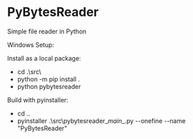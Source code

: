 # PyBytesReader
Simple file reader in Python

Windows Setup:

Install as a local package:
- cd .\src\
- python -m pip install .
- python pybytesreader

Build with pyinstaller:
- cd ..
- pyinstaller .\src\pybytesreader\__main__.py --onefine --name "PyBytesReader"
